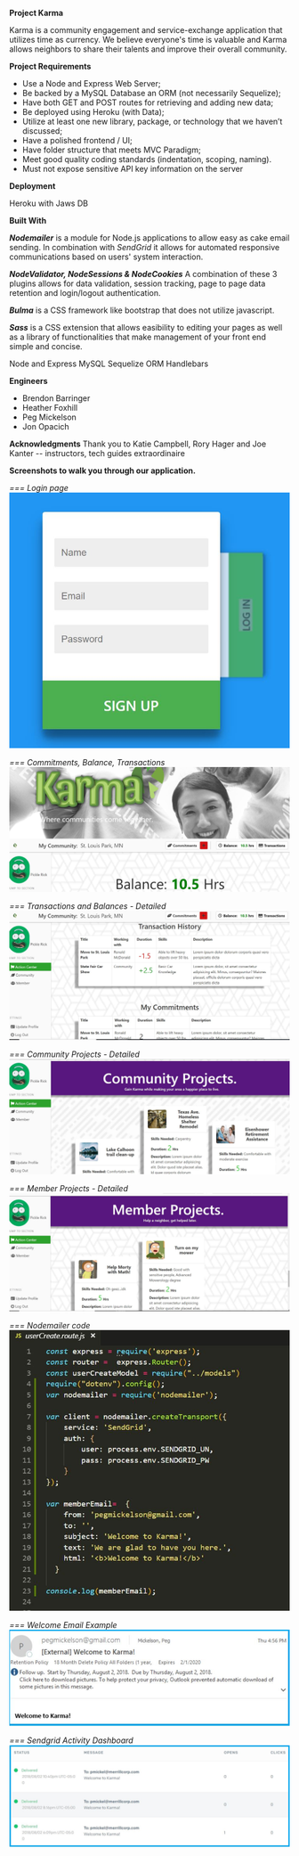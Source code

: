 **Project Karma**

Karma is a community engagement and service-exchange application that utilizes time as currency.  We believe everyone's time is valuable and Karma allows neighbors to share their talents and improve their overall community.

**Project Requirements**

- Use a Node and Express Web Server;
- Be backed by a MySQL Database an ORM (not necessarily Sequelize);
- Have both GET and POST routes for retrieving and adding new data;
- Be deployed using Heroku (with Data);
- Utilize at least one new library, package, or technology that we haven’t discussed;
- Have a polished frontend / UI;
- Have folder structure that meets MVC Paradigm;
- Meet good quality coding standards (indentation, scoping, naming).
- Must not expose sensitive API key information on the server

**Deployment**

Heroku with Jaws DB

**Built With**

***Nodemailer*** is a module for Node.js applications to allow easy as cake email sending. In combination with *SendGrid* it allows for automated responsive communications based on users' system interaction.

***NodeValidator, NodeSessions & NodeCookies***
A combination of these 3 plugins allows for data validation, session tracking, page to page data retention and login/logout authentication.

***Bulma*** is a CSS framework like bootstrap that does not utilize javascript.

***Sass*** is a CSS extension that allows easibility to editing your pages as well as a library of functionalities that make management of your front end simple and concise.

Node and Express
MySQL
Sequelize ORM
Handlebars


**Engineers**

- Brendon Barringer
- Heather Foxhill
- Peg Mickelson
- Jon Opacich

**Acknowledgments**
Thank you to Katie Campbell, Rory Hager and Joe Kanter  -- instructors, tech guides extraordinaire

**Screenshots to walk you through our application.**

*=== Login page* 
![Login screen](https://github.com/HRFoxhill/Project2/blob/master/Screenshot1.JPG)


*===  Commitments, Balance, Transactions* ![Commitments, Balance, Transactions](https://github.com/HRFoxhill/Project2/blob/master/Screenshot2.JPG)


*===  Transactions and Balances - Detailed* ![Transactions and Balances - Detailed](https://github.com/HRFoxhill/Project2/blob/master/Screenshot3.JPG)


*===  Community Projects - Detailed*![Community Projects - Detailed](https://github.com/HRFoxhill/Project2/blob/master/Screenshot4.JPG)


*===  Member Projects - Detailed*![Member Projects - Detailed](https://github.com/HRFoxhill/Project2/blob/master/Screenshot5.JPG)


*===  Nodemailer code*![Nodemailer](https://github.com/HRFoxhill/Project2/blob/master/Screenshot6.JPG)


*===  Welcome Email Example*![Welcome Email](https://github.com/HRFoxhill/Project2/blob/master/Screenshot7.JPG)


*===  Sendgrid Activity Dashboard*![Sendgrid](https://github.com/HRFoxhill/Project2/blob/master/Screenshot8.JPG)

